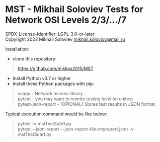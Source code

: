 # MST - Mikhail Soloviev Tests for Network OSI Levels 2/3/.../7

SPDX-License-Identifier: LGPL-3.0-or-later
<br>
Copyright 2022 Mikhail Soloviev <mikhail.soloviov@mail.ru>

Installation:
- clone this repository:
> https://github.com/mikkos2015/MST
- Install Python v3.7 or higher
- Install these Python packages with pip:
> scapy - Network access library
<br> pytest - you may want to rewrite testing level on unitest
<br> pytest-json-report - [OPIONAL] Stores test results in JSON format

Typical execution command would be like below:
> pytest -v mstTestSute1.py
<br> pytest --json-report --json-report-file=myreport.json -v mstTestSute1.py